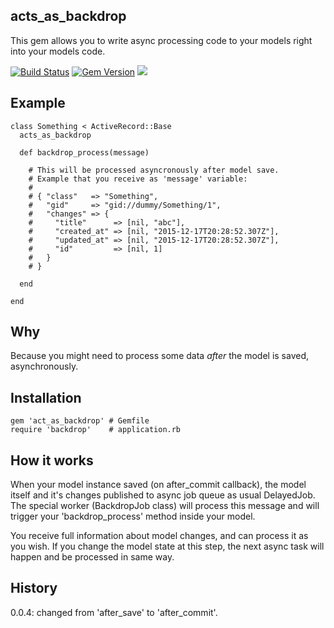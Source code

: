 acts_as_backdrop
----------------

This gem allows you to write async processing code to your models right into your models code.

[![Build Status](https://travis-ci.org/dobryakov/acts_as_backdrop.svg)](https://travis-ci.org/dobryakov/acts_as_backdrop)
[![Gem Version](https://badge.fury.io/rb/act_as_backdrop.svg)](https://badge.fury.io/rb/act_as_backdrop)
![](http://ruby-gem-downloads-badge.herokuapp.com/act_as_backdrop?type=total)

Example
-------

    class Something < ActiveRecord::Base
      acts_as_backdrop

      def backdrop_process(message)

        # This will be processed asyncronously after model save.
        # Example that you receive as 'message' variable:
        #
        # { "class"   => "Something",
        #   "gid"     => "gid://dummy/Something/1",
        #   "changes" => {
        #     "title"      => [nil, "abc"],
        #     "created_at" => [nil, "2015-12-17T20:28:52.307Z"],
        #     "updated_at" => [nil, "2015-12-17T20:28:52.307Z"],
        #     "id"         => [nil, 1]
        #   }
        # }

      end

    end

Why
---

Because you might need to process some data *after* the model is saved, asynchronously.

Installation
------------

    gem 'act_as_backdrop' # Gemfile
    require 'backdrop'    # application.rb

How it works
------------

When your model instance saved (on after_commit callback), the model itself and it's changes published to async job queue as usual DelayedJob.
The special worker (BackdropJob class) will process this message and will trigger your 'backdrop_process' method inside your model.

You receive full information about model changes, and can process it as you wish. If you change the model state at this step, the next async task will happen and be processed in same way.

History
-------

0.0.4: changed from 'after_save' to 'after_commit'.
